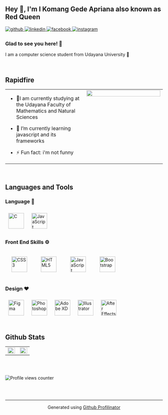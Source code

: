 ## Hey 👋, I'm I Komang Gede Apriana also known as Red Queen
  

<a href="https://github.com/gedeapriana" target="_blank">
<img src="https://img.shields.io/badge/github-%2324292e.svg?&style=for-the-badge&logo=github&logoColor=white" alt=github style="margin-bottom: 5px;" />
</a>
<a href="https://www.linkedin.com/in/komang-apriana" target="_blank">
<img src=https://img.shields.io/badge/linkedin-%231E77B5.svg?&style=for-the-badge&logo=linkedin&logoColor=white alt=linkedin style="margin-bottom: 5px;" />
</a>
<a href="https://www.facebook.com/Apriana Komang" target="_blank">
<img src=https://img.shields.io/badge/facebook-%232E87FB.svg?&style=for-the-badge&logo=facebook&logoColor=white alt=facebook style="margin-bottom: 5px;" />
</a>
<a href="https://instagram.com/gdaprianaa" target="_blank">
<img src=https://img.shields.io/badge/instagram-%23000000.svg?&style=for-the-badge&logo=instagram&logoColor=white alt=instagram style="margin-bottom: 5px;" />
</a>  
  



### Glad to see you here! 🙌  
I am a computer science student from Udayana University 🥰  
  

<br/>  


## Rapidfire  
<table><tr><td valign="top" width="50%">

- 🔭I am currently studying at the Udayana Faculty of Mathematics and Natural Sciences  
  

- 🌱 I’m currently learning javascript and its frameworks  
  

- ⚡ Fun fact: i'm not funny  


</td><td valign="top" width="50%">

<div align="center">
<img src="https://media1.giphy.com/media/L1R1tvI9svkIWwpVYr/giphy.gif?cid=ecf05e47g9mlhqf2ld2bsf2zzbsp1tn2l3oqq01dxtrf2d2j&rid=giphy.gif&ct=g" align="center" style="width: 100%" />
</div>  


</td></tr></table>  

<br/>  


## Languages and Tools  


### Language 📗  
<div align="left">  
<img style="margin: 10px" src="https://profilinator.rishav.dev/skills-assets/c-original.svg" alt="C" height="50" />  
<img style="margin: 10px" src="https://profilinator.rishav.dev/skills-assets/javascript-original.svg" alt="JavaScript" height="50" />  
</div>  



### Front End Skills ⚙️  
<div align="left">  
<img style="margin: 20px" src="https://profilinator.rishav.dev/skills-assets/css3-original-wordmark.svg" alt="CSS3" height="50" />  
<img style="margin: 20px" src="https://profilinator.rishav.dev/skills-assets/html5-original-wordmark.svg" alt="HTML5" height="50" />  
<img style="margin: 20px" src="https://profilinator.rishav.dev/skills-assets/javascript-original.svg" alt="JavaScript" height="50" />  
<img style="margin: 20px" src="https://profilinator.rishav.dev/skills-assets/bootstrap-plain.svg" alt="Bootstrap" height="50" />  
</div>  



### Design ❤️  
<div align="left">  

<img style="margin: 10px" src="https://profilinator.rishav.dev/skills-assets/figma-icon.svg" alt="Figma" height="50" />  
  <img style="margin: 10px" src="https://cdn-icons-png.flaticon.com/512/5968/5968520.png" alt="Photoshop" height="50" />  
<img style="margin: 10px" src="https://profilinator.rishav.dev/skills-assets/adobexd.png" alt="Adobe XD" height="50" />  
<img style="margin: 10px" src="https://cdn-icons.flaticon.com/png/512/5611/premium/5611037.png?token=exp=1653214838~hmac=621ea3effda48317d4b7a507ff265f2d" alt="Illustrator" height="50" />  
<img style="margin: 10px" src="https://profilinator.rishav.dev/skills-assets/aftereffects.png" alt="After Effects" height="50" />  
</div>  

<br/>  


## Github Stats  
<table><tr><td valign="top" width="50%">

<img src="https://github-readme-stats.vercel.app/api?username=gedeapriana&show_icons=true&count_private=true&hide_border=true" align="left" style="width: 100%" />

</td><td valign="top" width="50%">

<img src="https://github-readme-stats.vercel.app/api/top-langs/?username=gedeapriana&hide_border=true&layout=compact" align="left" style="width: 100%" />

</td></tr></table>  

<br/>  

  

<br/>  

![Profile views counter](https://komarev.com/ghpvc/?username=rishavanand&&style=flat-square)  
  

<br/>  


<br />

----
<div align="center">Generated using <a href="https://profilinator.rishav.dev/" target="_blank">Github Profilinator</a></div>

